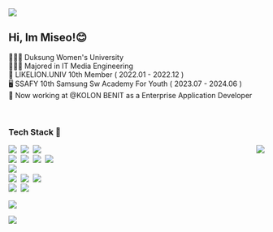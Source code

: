 <img src="https://capsule-render.vercel.app/api?type=waving&color=0:79eaf8,100:2cc8db&height=200&section=header&text=Miseo%20Kim&fontSize=50&fontColor=ffffff&fontAlign=30"/>  
 
 ## Hi, Im Miseo!😊
 👩🏻‍🎓 Duksung Women's University
 <br>
 👩🏻‍💻 Majored in IT Media Engineering
 <br>
 🦁 LIKELION.UNIV 10th Member ( 2022.01 - 2022.12 )
 <br>
 🖥️ SSAFY 10th Samsung Sw Academy For Youth ( 2023.07 - 2024.06 )
 <br>
 🚀 Now working at @KOLON BENIT as a Enterprise Application Developer
 
 <!--
 <h3 >Me 🧸</h3>
 [![LinkedIn](https://img.shields.io/badge/LinkedIn-0A66C2?style=flat-plastic&logo=LinkedIn&logoColor=white)](https://www.linkedin.com/) 
 <a href=""><img src="http://img.shields.io/badge/-Tech Blog-000000?style=flat&logo=tistory" style="height : auto; margin-left : 10px; margin-right : 10px;"/></a>
 </p> -->
 
 <br>
 <h3>Tech Stack 🧩</h3>
 <div>
 <img align='right' img src="https://github-readme-stats.vercel.app/api?username=seomiii&show_icons=true&include_all_commits=true&count_private=true"/>
 </div>

 
 <p>
   <img src="https://img.shields.io/badge/Java-007396?style=flat-plastic&logo=Java&logoColor=white"/></a>&nbsp
   <img src="https://img.shields.io/badge/Spring-6DB33F?style=flat-plastic&logo=spring&logoColor=white"></a>&nbsp 
   <img src="https://img.shields.io/badge/SAP-0FAAFF?style=flat-plastic&logo=SAP&logoColor=white"></a>&nbsp 
   <br>
   <img src="https://img.shields.io/badge/Python-3766AB?style=flat-plastic&logo=Python&logoColor=white"/></a>&nbsp
   <img src="https://img.shields.io/badge/JavaScript-F7DF1E?style=flat&logo=JavaScript&logoColor=white"/></a>&nbsp  
   <img src="https://img.shields.io/badge/HTML5-E34F26?style=flat&logo=HTML5&logoColor=white"/></a>&nbsp  
   <img src="https://img.shields.io/badge/CSS3-1572B6?style=flat&logo=CSS3&logoColor=white"/></a>&nbsp 
   <br> 
   <img src="https://img.shields.io/badge/MariaDB-003545?style=flat-plastic&logo=mariadb&logoColor=white"></a>&nbsp
   <br>
   <img src="https://img.shields.io/badge/Jira-0052CC?style=flat&logo=Jira&logoColor=white"/></a>&nbsp
   <img src="https://img.shields.io/badge/Confluence-172B4D?style=flat&logo=confluence&logoColor=white"/></a>&nbsp
   <img src="https://img.shields.io/badge/tricentis-12438C?style=flat&logo=tricentis&logoColor=white"/></a>&nbsp
   <br>
   <img src="https://img.shields.io/badge/Slack-4A154B?style=flat-plastic&logo=slack&logoColor=white"/></a>&nbsp
   <img src="https://img.shields.io/badge/Notion-000000?style=flat-plastic&logo=notion&logoColor=white"/></a>&nbsp
   <br>
 </p>
 
 <!--
 Here are some ideas to get you started:
 
 - 🔭 I’m currently working on ...
 - 🌱 I’m currently learning ...
 - 👯 I’m looking to collaborate on ...
 - 🤔 I’m looking for help with ...
 - 💬 Ask me about ...
 - 📫 How to reach me: ...
 - 😄 Pronouns: ...
 - ⚡ Fun fact: ...
 -->

 <p>
   <a href="https://hits.seeyoufarm.com">
     <img src="https://hits.seeyoufarm.com/api/count/incr/badge.svg?url=https%3A%2F%2Fgithub.com%2Fseomiii&count_bg=%232cc8db&title_bg=%2386757E&icon=github.svg&icon_color=%23E1DEDE&title=hits&edge_flat=false"/>
   </a>
 </p>

 <img src="https://capsule-render.vercel.app/api?type=waving&color=0:79eaf8,100:2cc8db&height=130&section=footer" /> 

<!--
https://github-readme-stats.vercel.app/api?username=깃허브 아이디&show_icons=true&theme=스타일
출처: https://eunhee-programming.tistory.com/244 [코드짜는 문과녀:티스토리]
-->

<!-- -> 배지는 https://shields.io/
-> 아이콘은 https://simpleicons.org/ -->
<!-- <img src="https://img.shields.io/badge/쓰고자하는_텍스트-컬러코드?style=flat-square&logo=simpleicons에서_아이콘이름&logoColor=white"/></a> -->
